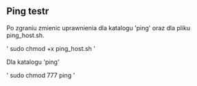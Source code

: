 ## Ping testr


Po zgraniu zmienic uprawnienia dla katalogu 'ping' oraz dla pliku  ping_host.sh.

' sudo chmod +x ping_host.sh '

Dla katalogu 'ping'

' sudo chmod 777 ping '
